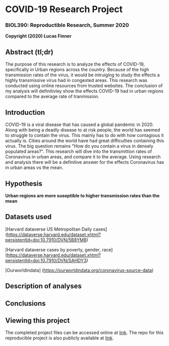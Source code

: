 # COVID-19 Research Project
### BIOL390: Reproductible Research, Summer 2020
**Copyright (2020) Lucas Finner**

## Abstract (tl;dr)

The purpose of this research is to analyze the effects of COVID-19, specifically in Urban regions across the country. Because of the high transmission rates of the virus, it would be intruiging to study the effects a highly transmissive virus had in congested areas. This research was conducted using online resources from trusted websites. The conclusion of my analysis will definitivley show the effects COVID-19 had in urban regions compared to the average rate of tranmission. 

## Introduction

COVID-19 is a viral disease that has caused a global pandemic in 2020. Along with being a deadly disease to at risk people, the world has seemed to struggle to contain the virus. This mainly has to do with how contagious it actually is. Cities around the world have had great difficulties containing this virus. The big question remains "How do you contain a virus in densely populated areas?".
This research will dive into the transmittion rates of Coronavirus in urban areas, and compare it to the average. Using research and analysis there will be a definitive answer for the effects Coronavirus has in urban areas vs the mean.

## Hypothesis

**Urban regions are more suseptible to higher transmission rates than the mean**

## Datasets used


[Harvard dataverse US Metropolitan Daily cases] (https://dataverse.harvard.edu/dataset.xhtml?persistentId=doi:10.7910/DVN/5B8YM8)


[Harvard dataverse cases by poverty, gender, race] (https://dataverse.harvard.edu/dataset.xhtml?persistentId=doi:10.7910/DVN/SAHDY3)

[Ourworldindata] (https://ourworldindata.org/coronavirus-source-data)


## Description of analyses

## Conclusions

## Viewing this project
The completed project files can be accessed online at [link](https://github.com/finnerlucas/COVID-19/edit/master/README.md). The repo for this reproducible project is also publicly available at [link](https://github.com/finnerlucas/COVID-19).
